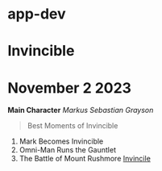 # app-dev
# Invincible
# November 2 2023
**Main Character**
*Markus Sebastian Grayson*
> Best Moments of Invincible
1. Mark Becomes Invincible
2. Omni-Man Runs the Gauntlet
3. The Battle of Mount Rushmore
[Invincile](https://www.primevideo.com)
 



